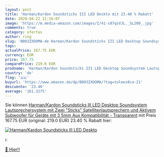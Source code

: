 ```yaml
---
layout: post
title: 'Harman/Kardon Soundsticks III LED Deskto mit 23.40 % Rabatt'
date: 2020-04-22 21:16:07
image: 'https://m.media-amazon.com/images/I/41-s87qsVJL._SL200_.jpg'
comments: true
category: ofertas
author: ring
slug: 'B003ZXDOMA-de Harman/Kardon Soundsticks III LED Desktop Soundsystem...'
tags: 
actualPrice: 167.75 EUR
currency: EUR
price: 167.75
comparePrice: 219.0 EUR
prodname: 'Harman/Kardon Soundsticks III LED Desktop Soundsystem Lautsprechersystem mit Zwei "Sticks" Satellitenlautsprechern und Aktivem Subwoofer für Geräte mit 3 5mm Aux Kompatibilität - Transparent'
country: 'de'
flag: '🇩🇪'
buyurl: 'https://www.amazon.de/dp/B003ZXDOMA/?tag=tolees0ca-21'
descuento: '23.40'
average: '161.3275'
---
```


Sie können [Harman/Kardon Soundsticks III LED Desktop Soundsystem Lautsprechersystem mit Zwei "Sticks" Satellitenlautsprechern und Aktivem Subwoofer für Geräte mit 3 5mm Aux Kompatibilität - Transparent](https://www.amazon.de/dp/B003ZXDOMA/?tag=tolees0ca-21) mit Preis 167.75 EUR (original: 219.0 EUR) 23.40 % Rabatt hier:

[![Harman/Kardon Soundsticks III LED Deskto](https://m.media-amazon.com/images/I/41-s87qsVJL._SL200_.jpg)](https://www.amazon.de/dp/B003ZXDOMA/?tag=tolees0ca-21)

ℹ️:


[🛒 Hier!!](https://www.amazon.de/dp/B003ZXDOMA/?tag=tolees0ca-21)
